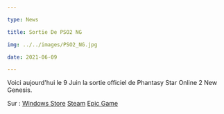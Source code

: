 ```yaml
---

type: News

title: Sortie De PSO2 NG

img: ../../images/PSO2_NG.jpg

date: 2021-06-09

---
```

Voici aujourd'hui le 9 Juin la sortie officiel de Phantasy Star Online 2 New Genesis.

Sur :
[Windows Store](https://www.microsoft.com/fr-fr/p/phantasy-star-online-2-new-genesis/9p1rsq5mgpcr?activetab=pivot:overviewtab)
[Steam](https://store.steampowered.com/app/1056640/Phantasy_Star_Online_2_New_Genesis/)
[Epic Game](https://www.epicgames.com/store/fr/p/phantasy-star-online-2)